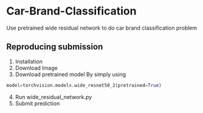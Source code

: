 # Car-Brand-Classification
Use pretrained wide residual network to do car brand classification problem

  ## Reproducing submission
  
  1. Installation
  2. Download Image
  3. Download pretrained model
   By simply using
   ```python
   model=torchvision.models.wide_resnet50_2(pretrained=True)
   ```
  4. Run wide_residual_network.py 
  5. Submit prediction
